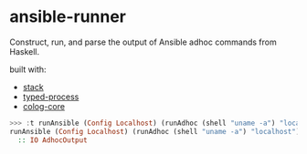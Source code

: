 # ansible-runner

Construct, run, and parse the output of Ansible adhoc commands from Haskell.

built with:
* [stack](https://docs.haskellstack.org/en/stable/README/)
* [typed-process](http://hackage.haskell.org/package/typed-process)
* [colog-core](http://hackage.haskell.org/package/co-log-core)

``` haskell
>>> :t runAnsible (Config Localhost) (runAdhoc (shell "uname -a") "localhost")
runAnsible (Config Localhost) (runAdhoc (shell "uname -a") "localhost")
  :: IO AdhocOutput
```

